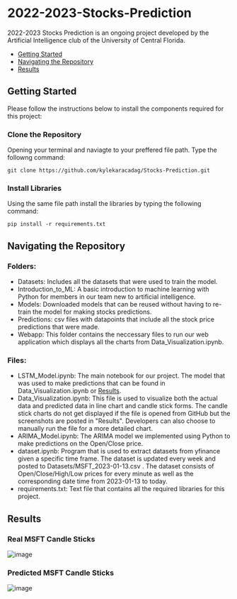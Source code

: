 # 2022-2023-Stocks-Prediction

2022-2023 Stocks Prediction is an ongoing project developed by the Artificial Intelligence club of the University of Central Florida.

  - [Getting Started](#Getting-Started)
  - [Navigating the Repository](#Navigating-the-Repository)
  - [Results](#Results)

## Getting Started

Please follow the instructions below to install the components required for this project:

### Clone the Repository
Opening your terminal and naviagte to your preffered file path.
Type the followng command:
```
git clone https://github.com/kylekaracadag/Stocks-Prediction.git
```

### Install Libraries
Using the same file path install the libraries by typing the following command:
```
pip install -r requirements.txt
```

## Navigating the Repository
### Folders:
- Datasets: Includes all the datasets that were used to train the model. <br>
- Introduction_to_ML: A basic introduction to machine learning with Python for members in our team new to artificial intelligence. <br>
- Models: Downloaded models that can be reused without having to re-train the model for making stocks predictions. <br>
- Predictions: csv files with datapoints that include all the stock price predictions that were made. <br>
- Webapp: This folder contains the neccessary files to run our web application which displays all the charts from Data_Visualization.ipynb.<br>

### Files:
- LSTM_Model.ipynb: The main notebook for our project. The model that was used to make predictions that can be found in Data_Visualization.ipynb or [Results](#Results).<br>
- Data_Visualization.ipynb: This file is used to visualize both the actual data and predicted data in line chart and candle stick forms. The candle stick charts do not get displayed if the file is opened from GitHub but the screenshots are posted in "Results". Developers can also choose to manually run the file for a more detailed chart.<br>
- ARIMA_Model.ipynb: The ARIMA model we implemented using Python to make predictions on the Open/Close price.<br>
- dataset.ipynb: Program that is used to extract datasets from yfinance given a specific time frame. The dataset is updated every week and posted to Datasets/MSFT_2023-01-13.csv . The dataset consists of Open/Close/High/Low prices for every minute as well as the corresponding date time from 2023-01-13 to today. <br>
- requirements.txt: Text file that contains all the required libraries for this project.<br>

## Results
### Real MSFT Candle Sticks
![image](https://user-images.githubusercontent.com/72484649/225200422-0c3d43b3-327d-4b11-99f6-c48338362387.png)

### Predicted MSFT Candle Sticks
![image](https://user-images.githubusercontent.com/72484649/225200466-564c7372-4957-4752-a56f-5910cde0f515.png)


